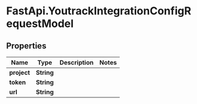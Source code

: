 # FastApi.YoutrackIntegrationConfigRequestModel

## Properties

Name | Type | Description | Notes
------------ | ------------- | ------------- | -------------
**project** | **String** |  | 
**token** | **String** |  | 
**url** | **String** |  | 


